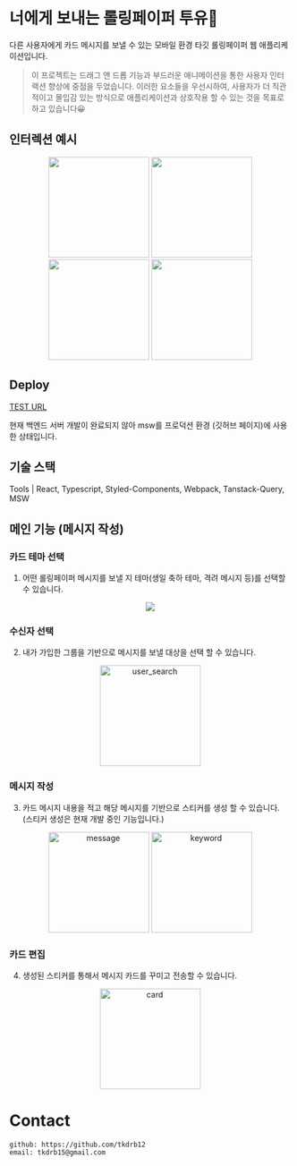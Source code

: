 # 너에게 보내는 롤링페이퍼 투유💌

다른 사용자에게 카드 메시지를 보낼 수 있는 모바일 환경 타깃 롤링페이퍼 웹 애플리케이션입니다.

> 이 프로젝트는 드래그 앤 드롭 기능과 부드러운 애니메이션을 통한 사용자 인터랙션 향상에 중점을 두었습니다. 이러한 요소들을 우선시하여, 사용자가 더 직관적이고 몰입감 있는 방식으로 애플리케이션과 상호작용 할 수 있는 것을 목표로하고 있습니다😀

## 인터렉션 예시

<p align="center">
  <img src="https://github.com/user-attachments/assets/368021b6-0071-4471-ad05-521b8664802f" width="180px">
  <img src="https://github.com/user-attachments/assets/d4bddda0-a805-44bb-8ae0-6f9232fab815" width="180px">
  <img src="https://github.com/user-attachments/assets/6bebdbf5-d795-41ce-912c-ca90aecc66a2" width="180px">
 <img src="https://github.com/user-attachments/assets/0f034679-c51e-47d7-ac6e-64053b751ed7" width="180px">
</p>

## Deploy

[TEST URL](https://princess-in-silvertown.github.io/toyou-frontend/)

현재 백엔드 서버 개발이 완료되지 않아 msw를 프로덕션 환경 (깃허브 페이지)에 사용한 상태입니다.

## 기술 스택

Tools | React, Typescript, Styled-Components, Webpack, Tanstack-Query, MSW

## 메인 기능 (메시지 작성)

### 카드 테마 선택

1. 어떤 롤링페이퍼 메시지를 보낼 지 테마(생일 축하 테마, 격려 메시지 등)를 선택할 수 있습니다.

<p align="center">
  <img src="https://github.com/user-attachments/assets/c79c9444-75d1-4dbf-a4b0-79d6828d91d4" >
</p>

### 수신자 선택

2. 내가 가입한 그룹을 기반으로 메시지를 보낼 대상을 선택 할 수 있습니다.

<p align="center">
<img width="180px" alt="user_search" src="https://github.com/user-attachments/assets/c7aa6e1b-c19f-4943-ad7b-2562f6a7eb36">
</p>

### 메시지 작성

3. 카드 메시지 내용을 적고 해당 메시지를 기반으로 스티커를 생성 할 수 있습니다. (스티커 생성은 현재 개발 중인 기능입니다.)

<p align="center">
<img width="180px" alt="message" src="https://github.com/user-attachments/assets/44206fa5-a723-4791-9963-02862a43215d">
<img width="180px" alt="keyword" src="https://github.com/user-attachments/assets/3392cdba-0a79-456b-943b-ba9b9bb15cce">
</p>

### 카드 편집

4. 생성된 스티커를 통해서 메시지 카드를 꾸미고 전송할 수 있습니다.

<p align="center">
<img width="180px" alt="card" src="https://github.com/user-attachments/assets/06d358c2-2b9d-4b68-a8c0-f59b1a433252"  width="180px">
</p>

# Contact

    github: https://github.com/tkdrb12
    email: tkdrb15@gmail.com
